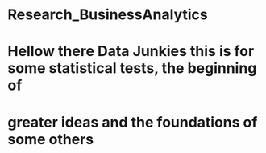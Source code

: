 # Research_BusinessAnalytics

# Hellow there Data Junkies this is for some statistical tests, the beginning of
# greater ideas and the foundations of some others
